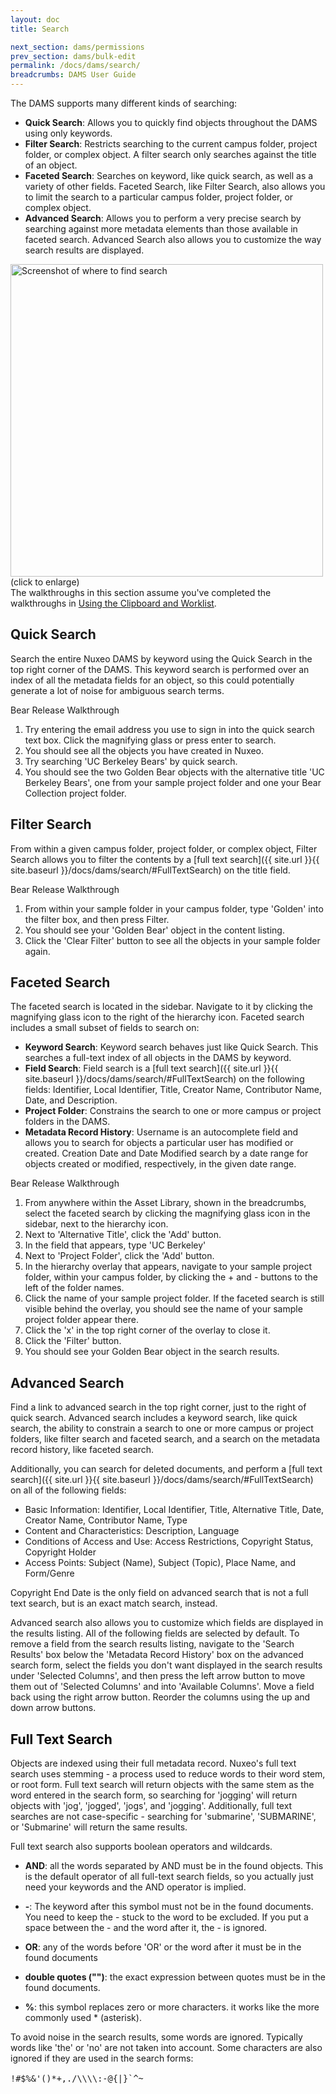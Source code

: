 ```yaml
---
layout: doc
title: Search

next_section: dams/permissions
prev_section: dams/bulk-edit
permalink: /docs/dams/search/
breadcrumbs: DAMS User Guide
---
```


The DAMS supports many different kinds of searching: 

- **Quick Search**: Allows you to quickly find objects throughout the DAMS using only keywords. 
- **Filter Search**: Restricts searching to the current campus folder, project folder, or complex object. A filter search only searches against the title of an object. 
- **Faceted Search**: Searches on keyword, like quick search, as well as a variety of other fields. Faceted Search, like Filter Search, also allows you to limit the search to a particular campus folder, project folder, or complex object. 
- **Advanced Search**: Allows you to perform a very precise search by searching against more metadata elements than those available in faceted search. Advanced Search also allows you to customize the way search results are displayed. 

<a class="img-popup" href="{{ site.url }}{{ site.baseurl }}/images/search.png">
  <img src="{{ site.url }}{{ site.baseurl }}/images/search.png" alt="Screenshot of where to find search" style="width: 500px">
</a>
<br>(click to enlarge)

<div class="note">The walkthroughs in this section assume you've completed the walkthroughs in <a class="notelink" href="{{ site.url }}{{ site.baseurl }}/docs/dams/clipboard/">Using the Clipboard and Worklist</a>. </div>

## Quick Search

Search the entire Nuxeo DAMS by keyword using the Quick Search in the top right corner of the DAMS. This keyword search is performed over an index of all the metadata fields for an object, so this could potentially generate a lot of noise for ambiguous search terms. 

<div class="walkthrough new">Bear Release Walkthrough</div>

1. Try entering the email address you use to sign in into the quick search text box. Click the magnifying glass or press enter to search. 
2. You should see all the objects you have created in Nuxeo. 
3. Try searching 'UC Berkeley Bears' by quick search. 
4. You should see the two Golden Bear objects with the alternative title 'UC Berkeley Bears', one from your sample project folder and one your Bear Collection project folder. 

## Filter Search

From within a given campus folder, project folder, or complex object, Filter Search allows you to filter the contents by a [full text search]({{ site.url }}{{ site.baseurl }}/docs/dams/search/#FullTextSearch) on the title field. 

<div class="walkthrough new">Bear Release Walkthrough</div>

1. From within your sample folder in your campus folder, type 'Golden' into the filter box, and then press Filter. 
2. You should see your 'Golden Bear' object in the content listing. 
3. Click the 'Clear Filter' button to see all the objects in your sample folder again. 

## Faceted Search

The faceted search is located in the sidebar. Navigate to it by clicking the magnifying glass icon to the right of the hierarchy icon. Faceted search includes a small subset of fields to search on: 

- **Keyword Search**: Keyword search behaves just like Quick Search. This searches a full-text index of all objects in the DAMS by keyword. 
- **Field Search**: Field search is a [full text search]({{ site.url }}{{ site.baseurl }}/docs/dams/search/#FullTextSearch) on the following fields: Identifier, Local Identifier, Title, Creator Name, Contributor Name, Date, and Description. 
- **Project Folder**: Constrains the search to one or more campus or project folders in the DAMS. 
- **Metadata Record History**: Username is an autocomplete field and allows you to search for objects a particular user has modified or created. Creation Date and Date Modified search by a date range for objects created or modified, respectively, in the given date range. 

<div class="walkthrough new">Bear Release Walkthrough</div>

1. From anywhere within the Asset Library, shown in the breadcrumbs, select the faceted search by clicking the magnifying glass icon in the sidebar, next to the hierarchy icon. 
2. Next to 'Alternative Title', click the 'Add' button. 
3. In the field that appears, type 'UC Berkeley'
4. Next to 'Project Folder', click the 'Add' button. 
5. In the hierarchy overlay that appears, navigate to your sample project folder, within your campus folder, by clicking the + and - buttons to the left of the folder names. 
6. Click the name of your sample project folder. If the faceted search is still visible behind the overlay, you should see the name of your sample project folder appear there. 
7. Click the 'x' in the top right corner of the overlay to close it. 
8. Click the 'Filter' button. 
9. You should see your Golden Bear object in the search results. 

## Advanced Search

Find a link to advanced search in the top right corner, just to the right of quick search. Advanced search includes a keyword search, like quick search, the ability to constrain a search to one or more campus or project folders, like filter search and faceted search, and a search on the metadata record history, like faceted search. 

Additionally, you can search for deleted documents, and perform a [full text search]({{ site.url }}{{ site.baseurl }}/docs/dams/search/#FullTextSearch) on all of the following fields: 

* Basic Information: Identifier, Local Identifier, Title, Alternative Title, Date, Creator Name, Contributor Name, Type
* Content and Characteristics: Description, Language
* Conditions of Access and Use: Access Restrictions, Copyright Status, Copyright Holder
* Access Points: Subject (Name), Subject (Topic), Place Name, and Form/Genre 

Copyright End Date is the only field on advanced search that is not a full text search, but is an exact match search, instead. 

Advanced search also allows you to customize which fields are displayed in the results listing. All of the following fields are selected by default. To remove a field from the search results listing, navigate to the 'Search Results' box below the 'Metadata Record History' box on the advanced search form, select the fields you don't want displayed in the search results under 'Selected Columns', and then press the left arrow button to move them out of 'Selected Columns' and into 'Available Columns'. Move a field back using the right arrow button. Reorder the columns using the up and down arrow buttons. 

<h2><a id="FullTextSearch" style="color: black">Full Text Search</a></h2>

Objects are indexed using their full metadata record. Nuxeo's full text search uses stemming - a process used to reduce words to their word stem, or root form. Full text search will return objects with the same stem as the word entered in the search form, so searching for 'jogging' will return objects with 'jog', 'jogged', 'jogs', and 'jogging'. Additionally, full text searches are not case-specific - searching for 'submarine', 'SUBMARINE', or 'Submarine' will return the same results. 

Full text search also supports boolean operators and wildcards. 

* **AND**: all the words separated by AND must be in the found objects. This is the default operator of all full-text search fields, so you actually just need your keywords and the AND operator is implied. 

* **-**: The keyword after this symbol must not be in the found documents. You need to keep the - stuck to the word to be excluded. If you put a space between the - and the word after it, the - is ignored. 

* **OR**: any of the words before 'OR' or the word after it must be in the found documents

* **double quotes ("")**: the exact expression between quotes must be in the found documents. 

* **%**: this symbol replaces zero or more characters. it works like the more commonly used * (asterisk). 

To avoid noise in the search results, some words are ignored. Typically words like 'the' or 'no' are not taken into account. Some characters are also ignored if they are used in the search forms: 

<div class="example" style="font-size: 16px;">
  <pre><code>!#$%&'()*+,./\\\\:-@{|}`^~</code></pre>
</div>